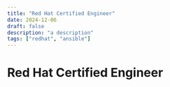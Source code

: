 ```yaml
---
title: "Red Hat Certified Engineer"
date: 2024-12-06
draft: false
description: "a description"
tags: ["redhat", "ansible"]
---
```

# Red Hat Certified Engineer
